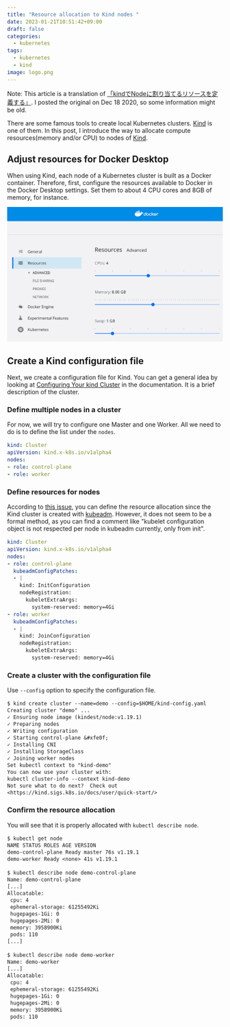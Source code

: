 ```yaml
---
title: "Resource allocation to Kind nodes "
date: 2023-01-21T10:51:42+09:00
draft: false
categories:
  - kubernetes
tags:
  - kubernetes
  - kind
image: logo.png
---
```


Note: This article is a translation of [「kindでNodeに割り当てるリソースを定義する」](https://nishipy.com/archives/1793). I posted the original on Dec 18 2020, so some information might be old.

There are some famous tools to create local Kubernetes clusters. [Kind](https://github.com/kubernetes-sigs/kind) is one of them. In this post, I introduce the way to allocate compute resources(memory and/or CPU) to nodes of [Kind](https://github.com/kubernetes-sigs/kind).

## Adjust resources for Docker Desktop

When using Kind, each node of a Kubernetes cluster is built as a Docker container. Therefore, first, configure the resources available to Docker in the Docker Desktop settings. Set them to about 4 CPU cores and 8GB of memory, for instance.

![](docker-desktop-resources.png)


## Create a Kind configuration file

Next, we create a configuration file for Kind. You can get a general idea by looking at [Configuring Your kind Cluster](https://kind.sigs.k8s.io/docs/user/quick-start/#configuring-your-kind-cluster) in the documentation. It is a brief description of the cluster.

### Define multiple nodes in a cluster
For now, we will try to configure one Master and one Worker. All we need to do is to define the list under the `nodes`.

```yaml
kind: Cluster
apiVersion: kind.x-k8s.io/v1alpha4
nodes:
- role: control-plane
- role: worker
```


### Define resources for nodes

According to [this issue](https://github.com/kubernetes-sigs/kind/issues/1524), you can define the resource allocation since the Kind cluster is created with [kubeadm](https://kubernetes.io/ja/docs/setup/production-environment/tools/kubeadm/install-kubeadm/). However, it does not seem to be a formal method, as you can find a comment like "kubelet configuration object is not respected per node in kubeadm currently, only from init".

```yaml
kind: Cluster
apiVersion: kind.x-k8s.io/v1alpha4
nodes:
- role: control-plane
  kubeadmConfigPatches:
  - |
    kind: InitConfiguration
    nodeRegistration:
      kubeletExtraArgs:
        system-reserved: memory=4Gi
- role: worker
  kubeadmConfigPatches:
  - |
    kind: JoinConfiguration
    nodeRegistration:
      kubeletExtraArgs:
        system-reserved: memory=4Gi
```

<script async="" src="//pagead2.googlesyndication.com/pagead/js/adsbygoogle.js"></script>
<ins class="adsbygoogle" style="display: block; text-align: center;" data-ad-layout="in-article" data-ad-format="fluid" data-ad-client="ca-pub-4768526216432204" data-ad-slot="6600235709"></ins>
<script><br />	 	 
 (adsbygoogle = window.adsbygoogle || []).push({});<br />	 	 
</script>


### Create a cluster with the configuration file

Use `--config` option to specify the configuration file.

```
$ kind create cluster --name=demo --config=$HOME/kind-config.yaml
Creating cluster "demo" ...
✓ Ensuring node image (kindest/node:v1.19.1) 
✓ Preparing nodes  
✓ Writing configuration 
✓ Starting control-plane &#xfe0f;
✓ Installing CNI 
✓ Installing StorageClass 
✓ Joining worker nodes 
Set kubectl context to "kind-demo"
You can now use your cluster with:
kubectl cluster-info --context kind-demo
Not sure what to do next?  Check out <https://kind.sigs.k8s.io/docs/user/quick-start/>
```


### Confirm the resource allocation

You will see that it is properly allocated with `kubectl describe node`.

```
$ kubectl get node	 	 
NAME STATUS ROLES AGE VERSION	 	 
demo-control-plane Ready master 76s v1.19.1	 	 
demo-worker Ready <none> 41s v1.19.1	 
	 
$ kubectl describe node demo-control-plane	 	 
Name: demo-control-plane	 	 
[...]	 	 
Allocatable:	 	 
 cpu: 4	 	 
 ephemeral-storage: 61255492Ki	 	 
 hugepages-1Gi: 0	 	 
 hugepages-2Mi: 0	 	 
 memory: 3958900Ki	 	 
 pods: 110	 	 
[...]	 	 

$ kubectl describe node demo-worker	 	 
Name: demo-worker	 	 
[...]	 	 
Allocatable:	 	 
 cpu: 4	 	 
 ephemeral-storage: 61255492Ki	 	 
 hugepages-1Gi: 0	 	 
 hugepages-2Mi: 0	 	 
 memory: 3958900Ki	 	 
 pods: 110	 
```


